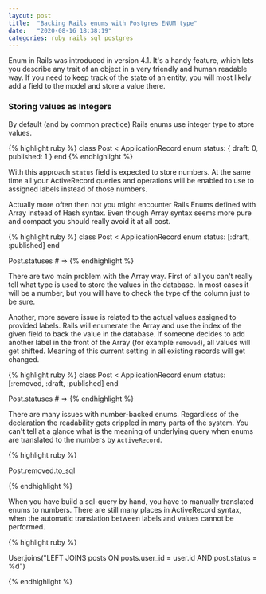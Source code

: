```yaml
---
layout: post
title:  "Backing Rails enums with Postgres ENUM type"
date:   "2020-08-16 18:38:19"
categories: ruby rails sql postgres
---
```

Enum in Rails was introduced in version 4.1. It's a handy feature, which lets
you describe any trait of an object in a very friendly and human
readable way. If you need to keep track of the state of an entity, you will
most likely add a field to the model and store a value there.

### Storing values as Integers

By default (and by common practice) Rails enums use integer type to store values. 

{% highlight ruby %}
class Post < ApplicationRecord
  enum status: { draft: 0, published: 1 }
end
{% endhighlight %}

With this approach `status` field is expected to store numbers. At the
same time all your ActiveRecord queries and operations will be enabled to use
to assigned labels instead of those numbers.

Actually more often then not you might encounter Rails Enums defined with Array
instead of Hash syntax. Even though Array syntax seems more pure and compact
you should really avoid it at all cost.

{% highlight ruby %}
class Post < ApplicationRecord
  enum status: [:draft, :published]
end

Post.statuses # => 
{% endhighlight %}

There are two main problem with the Array way. First of all you can't really
tell what type is used to store the values in the database. In most cases it
will be a number, but you will have to check the type of the column just to be
sure. 

Another, more severe issue is related to the actual values assigned to
provided labels. Rails will enumerate the Array and use the index of the given
field to back the value in the database. If someone decides to add another
label in the front of the Array (for example `removed`), all values will
get shifted. Meaning of this current setting in all existing records will get
changed.

{% highlight ruby %}
class Post < ApplicationRecord
  enum status: [:removed, :draft, :published]
end

Post.statuses # => 
{% endhighlight %}

There are many issues with number-backed enums. Regardless of the declaration
the readability gets crippled in many parts of the system. You can't tell at a
glance what is the meaning of underlying query when enums are translated to the
numbers by `ActiveRecord`.

{% highlight ruby %}

Post.removed.to_sql

{% endhighlight %}

When you have build a sql-query by hand, you have to manually translated enums
to numbers. There are still many places in ActiveRecord syntax, when the
automatic translation between labels and values cannot be performed.

{% highlight ruby %}

User.joins("LEFT JOINS posts ON posts.user_id = user.id AND post.status = %<status>d")

{% endhighlight %}

